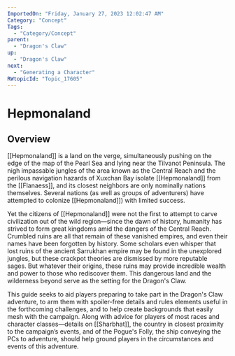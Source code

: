```yaml
---
ImportedOn: "Friday, January 27, 2023 12:02:47 AM"
Category: "Concept"
Tags:
  - "Category/Concept"
parent:
  - "Dragon's Claw"
up:
  - "Dragon's Claw"
next:
  - "Generating a Character"
RWtopicId: "Topic_17605"
---
```

# Hepmonaland
## Overview
[[Hepmonaland]] is a land on the verge, simultaneously pushing on the edge of the map of the Pearl Sea and lying near the Tilvanot Peninsula. The nigh impassable jungles of the area known as the Central Reach and the perilous navigation hazards of Xuxchan Bay isolate [[Hepmonaland]] from the [[Flanaess]], and its closest neighbors are only nominally
nations themselves. Several nations (as well as groups of adventurers) have attempted to colonize [[Hepmonaland]]) with limited success. 

Yet the citizens of [[Hepmonaland]] were not the first to attempt to carve civilization out of the wild region—since the dawn of history, humanity has strived to form great kingdoms amid the dangers of the Central Reach. Crumbled ruins are all that remain of these vanished empires, and even their names have been forgotten by history. Some scholars even whisper that lost ruins of the ancient Sarrukhan empire may be found in the unexplored jungles, but these crackpot theories are dismissed by more reputable sages. But whatever their origins, these ruins may provide incredible wealth and power to those who rediscover them. This dangerous land and the wilderness beyond serve as the setting for the Dragon's Claw.

This guide seeks to aid players preparing to take part in the Dragon's Claw adventure, to arm them with spoiler-free details and rules elements useful in the forthcoming challenges, and to help create backgrounds that easily mesh with the campaign. Along with advice for players of most races and character classes—details on [[Sharbhat]], the country in closest proximity to the campaign’s events, and of the Pogue's Folly, the ship conveying the PCs to adventure, should help ground players in the circumstances and events of this adventure.

